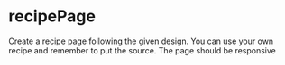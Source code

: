 # recipePage
Create a recipe page following the given design. You can use your own recipe and remember to put the source. The page should be responsive
